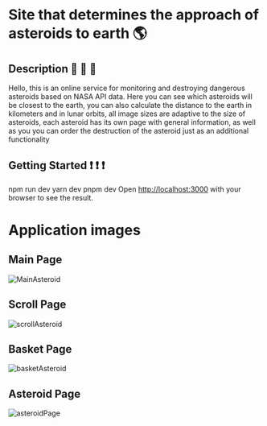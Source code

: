# Site that determines the approach of asteroids to earth &#127758;
## Description 	&#128172; 	&#128172; 	&#128172;
Hello, this is an online service for monitoring and destroying dangerous asteroids based on NASA API data. Here you can see which asteroids will be closest to the earth, you can also calculate the distance to the earth in kilometers and in lunar orbits, all image sizes are adaptive to the size of asteroids, each asteroid has its own page with general information, as well as you you can order the destruction of the asteroid just as an additional functionality
## Getting Started 	&#10071;	&#10071;	&#10071;
npm run dev
yarn dev
pnpm dev
Open [http://localhost:3000](http://localhost:3000) with your browser to see the result.
# Application images
## Main Page
![MainAsteroid](https://github.com/AleksandrSmirnov92/meteorApp/assets/83553039/5c9c3ed8-fe05-4425-89f8-28399e582dcb)
## Scroll Page
![scrollAsteroid](https://github.com/AleksandrSmirnov92/meteorApp/assets/83553039/21c57e13-31b5-4632-b2c2-cdf78f6198eb)
## Basket Page
![basketAsteroid](https://github.com/AleksandrSmirnov92/meteorApp/assets/83553039/4c77c317-91d3-426c-ae1c-7868098ce577)
## Asteroid Page
![asteroidPage](https://github.com/AleksandrSmirnov92/meteorApp/assets/83553039/b2f4db8c-6cf2-4544-87d8-0b24f67f39be)
